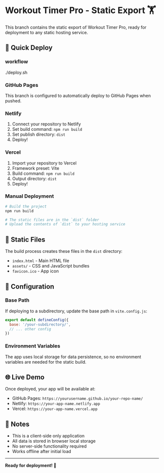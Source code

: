 # Workout Timer Pro - Static Export 🏋️

This branch contains the static export of Workout Timer Pro, ready for deployment to any static hosting service.

## 🚀 Quick Deploy
### workflow
./deploy.sh


### GitHub Pages
This branch is configured to automatically deploy to GitHub Pages when pushed.

### Netlify
1. Connect your repository to Netlify
2. Set build command: `npm run build`
3. Set publish directory: `dist`
4. Deploy!

### Vercel
1. Import your repository to Vercel
2. Framework preset: Vite
3. Build command: `npm run build`
4. Output directory: `dist`
5. Deploy!

### Manual Deployment
```bash
# Build the project
npm run build

# The static files are in the `dist` folder
# Upload the contents of `dist` to your hosting service
```

## 📁 Static Files

The build process creates these files in the `dist` directory:
- `index.html` - Main HTML file
- `assets/` - CSS and JavaScript bundles
- `favicon.ico` - App icon

## 🔧 Configuration

### Base Path
If deploying to a subdirectory, update the base path in `vite.config.js`:
```javascript
export default defineConfig({
  base: '/your-subdirectory/',
  // ... other config
})
```

### Environment Variables
The app uses local storage for data persistence, so no environment variables are needed for the static build.

## 🌐 Live Demo

Once deployed, your app will be available at:
- GitHub Pages: `https://yourusername.github.io/your-repo-name/`
- Netlify: `https://your-app-name.netlify.app`
- Vercel: `https://your-app-name.vercel.app`

## 📝 Notes

- This is a client-side only application
- All data is stored in browser local storage
- No server-side functionality required
- Works offline after initial load

---

**Ready for deployment! 🚀** 
